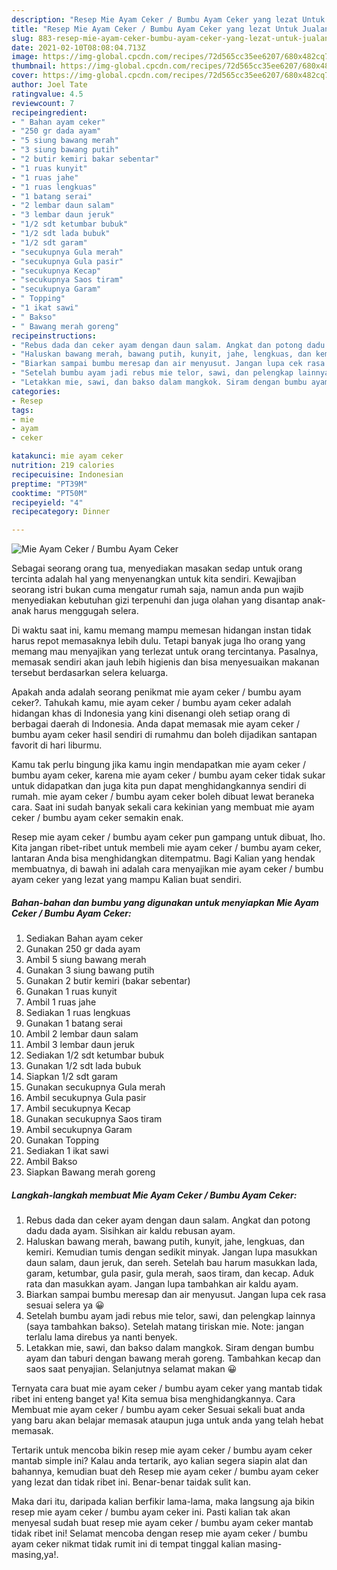 ```yaml
---
description: "Resep Mie Ayam Ceker / Bumbu Ayam Ceker yang lezat Untuk Jualan"
title: "Resep Mie Ayam Ceker / Bumbu Ayam Ceker yang lezat Untuk Jualan"
slug: 883-resep-mie-ayam-ceker-bumbu-ayam-ceker-yang-lezat-untuk-jualan
date: 2021-02-10T08:08:04.713Z
image: https://img-global.cpcdn.com/recipes/72d565cc35ee6207/680x482cq70/mie-ayam-ceker-bumbu-ayam-ceker-foto-resep-utama.jpg
thumbnail: https://img-global.cpcdn.com/recipes/72d565cc35ee6207/680x482cq70/mie-ayam-ceker-bumbu-ayam-ceker-foto-resep-utama.jpg
cover: https://img-global.cpcdn.com/recipes/72d565cc35ee6207/680x482cq70/mie-ayam-ceker-bumbu-ayam-ceker-foto-resep-utama.jpg
author: Joel Tate
ratingvalue: 4.5
reviewcount: 7
recipeingredient:
- " Bahan ayam ceker"
- "250 gr dada ayam"
- "5 siung bawang merah"
- "3 siung bawang putih"
- "2 butir kemiri bakar sebentar"
- "1 ruas kunyit"
- "1 ruas jahe"
- "1 ruas lengkuas"
- "1 batang serai"
- "2 lembar daun salam"
- "3 lembar daun jeruk"
- "1/2 sdt ketumbar bubuk"
- "1/2 sdt lada bubuk"
- "1/2 sdt garam"
- "secukupnya Gula merah"
- "secukupnya Gula pasir"
- "secukupnya Kecap"
- "secukupnya Saos tiram"
- "secukupnya Garam"
- " Topping"
- "1 ikat sawi"
- " Bakso"
- " Bawang merah goreng"
recipeinstructions:
- "Rebus dada dan ceker ayam dengan daun salam. Angkat dan potong dadu dada ayam. Sisihkan air kaldu rebusan ayam."
- "Haluskan bawang merah, bawang putih, kunyit, jahe, lengkuas, dan kemiri. Kemudian tumis dengan sedikit minyak. Jangan lupa masukkan daun salam, daun jeruk, dan sereh. Setelah bau harum masukkan lada, garam, ketumbar, gula pasir, gula merah, saos tiram, dan kecap. Aduk rata dan masukkan ayam. Jangan lupa tambahkan air kaldu ayam."
- "Biarkan sampai bumbu meresap dan air menyusut. Jangan lupa cek rasa sesuai selera ya 😀"
- "Setelah bumbu ayam jadi rebus mie telor, sawi, dan pelengkap lainnya (saya tambahkan bakso). Setelah matang tiriskan mie. Note: jangan terlalu lama direbus ya nanti benyek."
- "Letakkan mie, sawi, dan bakso dalam mangkok. Siram dengan bumbu ayam dan taburi dengan bawang merah goreng. Tambahkan kecap dan saos saat penyajian. Selanjutnya selamat makan 😀"
categories:
- Resep
tags:
- mie
- ayam
- ceker

katakunci: mie ayam ceker 
nutrition: 219 calories
recipecuisine: Indonesian
preptime: "PT39M"
cooktime: "PT50M"
recipeyield: "4"
recipecategory: Dinner

---
```



![Mie Ayam Ceker / Bumbu Ayam Ceker](https://img-global.cpcdn.com/recipes/72d565cc35ee6207/680x482cq70/mie-ayam-ceker-bumbu-ayam-ceker-foto-resep-utama.jpg)

Sebagai seorang orang tua, menyediakan masakan sedap untuk orang tercinta adalah hal yang menyenangkan untuk kita sendiri. Kewajiban seorang istri bukan cuma mengatur rumah saja, namun anda pun wajib menyediakan kebutuhan gizi terpenuhi dan juga olahan yang disantap anak-anak harus menggugah selera.

Di waktu  saat ini, kamu memang mampu memesan hidangan instan tidak harus repot memasaknya lebih dulu. Tetapi banyak juga lho orang yang memang mau menyajikan yang terlezat untuk orang tercintanya. Pasalnya, memasak sendiri akan jauh lebih higienis dan bisa menyesuaikan makanan tersebut berdasarkan selera keluarga. 



Apakah anda adalah seorang penikmat mie ayam ceker / bumbu ayam ceker?. Tahukah kamu, mie ayam ceker / bumbu ayam ceker adalah hidangan khas di Indonesia yang kini disenangi oleh setiap orang di berbagai daerah di Indonesia. Anda dapat memasak mie ayam ceker / bumbu ayam ceker hasil sendiri di rumahmu dan boleh dijadikan santapan favorit di hari liburmu.

Kamu tak perlu bingung jika kamu ingin mendapatkan mie ayam ceker / bumbu ayam ceker, karena mie ayam ceker / bumbu ayam ceker tidak sukar untuk didapatkan dan juga kita pun dapat menghidangkannya sendiri di rumah. mie ayam ceker / bumbu ayam ceker boleh dibuat lewat beraneka cara. Saat ini sudah banyak sekali cara kekinian yang membuat mie ayam ceker / bumbu ayam ceker semakin enak.

Resep mie ayam ceker / bumbu ayam ceker pun gampang untuk dibuat, lho. Kita jangan ribet-ribet untuk membeli mie ayam ceker / bumbu ayam ceker, lantaran Anda bisa menghidangkan ditempatmu. Bagi Kalian yang hendak membuatnya, di bawah ini adalah cara menyajikan mie ayam ceker / bumbu ayam ceker yang lezat yang mampu Kalian buat sendiri.

<!--inarticleads1-->

##### Bahan-bahan dan bumbu yang digunakan untuk menyiapkan Mie Ayam Ceker / Bumbu Ayam Ceker:

1. Sediakan  Bahan ayam ceker
1. Gunakan 250 gr dada ayam
1. Ambil 5 siung bawang merah
1. Gunakan 3 siung bawang putih
1. Gunakan 2 butir kemiri (bakar sebentar)
1. Gunakan 1 ruas kunyit
1. Ambil 1 ruas jahe
1. Sediakan 1 ruas lengkuas
1. Gunakan 1 batang serai
1. Ambil 2 lembar daun salam
1. Ambil 3 lembar daun jeruk
1. Sediakan 1/2 sdt ketumbar bubuk
1. Gunakan 1/2 sdt lada bubuk
1. Siapkan 1/2 sdt garam
1. Gunakan secukupnya Gula merah
1. Ambil secukupnya Gula pasir
1. Ambil secukupnya Kecap
1. Gunakan secukupnya Saos tiram
1. Ambil secukupnya Garam
1. Gunakan  Topping
1. Sediakan 1 ikat sawi
1. Ambil  Bakso
1. Siapkan  Bawang merah goreng




<!--inarticleads2-->

##### Langkah-langkah membuat Mie Ayam Ceker / Bumbu Ayam Ceker:

1. Rebus dada dan ceker ayam dengan daun salam. Angkat dan potong dadu dada ayam. Sisihkan air kaldu rebusan ayam.
1. Haluskan bawang merah, bawang putih, kunyit, jahe, lengkuas, dan kemiri. Kemudian tumis dengan sedikit minyak. Jangan lupa masukkan daun salam, daun jeruk, dan sereh. Setelah bau harum masukkan lada, garam, ketumbar, gula pasir, gula merah, saos tiram, dan kecap. Aduk rata dan masukkan ayam. Jangan lupa tambahkan air kaldu ayam.
1. Biarkan sampai bumbu meresap dan air menyusut. Jangan lupa cek rasa sesuai selera ya 😀
1. Setelah bumbu ayam jadi rebus mie telor, sawi, dan pelengkap lainnya (saya tambahkan bakso). Setelah matang tiriskan mie. Note: jangan terlalu lama direbus ya nanti benyek.
1. Letakkan mie, sawi, dan bakso dalam mangkok. Siram dengan bumbu ayam dan taburi dengan bawang merah goreng. Tambahkan kecap dan saos saat penyajian. Selanjutnya selamat makan 😀




Ternyata cara buat mie ayam ceker / bumbu ayam ceker yang mantab tidak ribet ini enteng banget ya! Kita semua bisa menghidangkannya. Cara Membuat mie ayam ceker / bumbu ayam ceker Sesuai sekali buat anda yang baru akan belajar memasak ataupun juga untuk anda yang telah hebat memasak.

Tertarik untuk mencoba bikin resep mie ayam ceker / bumbu ayam ceker mantab simple ini? Kalau anda tertarik, ayo kalian segera siapin alat dan bahannya, kemudian buat deh Resep mie ayam ceker / bumbu ayam ceker yang lezat dan tidak ribet ini. Benar-benar taidak sulit kan. 

Maka dari itu, daripada kalian berfikir lama-lama, maka langsung aja bikin resep mie ayam ceker / bumbu ayam ceker ini. Pasti kalian tak akan menyesal sudah buat resep mie ayam ceker / bumbu ayam ceker mantab tidak ribet ini! Selamat mencoba dengan resep mie ayam ceker / bumbu ayam ceker nikmat tidak rumit ini di tempat tinggal kalian masing-masing,ya!.

